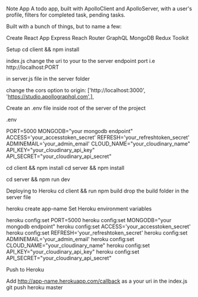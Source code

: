 Note App 
A todo app, built with ApolloClient and ApolloServer, with a user's profile, filters for completed task, pending tasks.


Built with a bunch of things, but to name a few:


Create React App
Express
Reach Router
GraphQL
MongoDB 
Redux Toolkit


Setup
cd client && npm install

index.js
change the uri to your to the server endpoint port
i.e http://localhost:PORT

in server.js file in the server folder

change the cors option to
origin: ['http://localhost:3000', 'https://studio.apollographql.com',],



Create an .env file inside root of the server of the project 

.env

PORT=5000
MONGODB="your mongodb endpoint"
ACCESS='your_accesstoken_secret'
REFRESH='your_refreshtoken_secret'
ADMINEMAIL='your_admin_email'
CLOUD_NAME="your_cloudinary_name"
API_KEY="your_cloudinary_api_key"
API_SECRET="your_cloudinary_api_secret"


cd client && npm install
cd server && npm install

cd server  && npm run dev

Deploying to Heroku
cd client && run npm build
drop the build folder in the server file

heroku create app-name
Set Heroku environment variables


heroku config:set PORT=5000
heroku config:set MONGODB="your mongodb endpoint"
heroku config:set ACCESS='your_accesstoken_secret'
heroku config:set REFRESH='your_refreshtoken_secret'
heroku config:set ADMINEMAIL='your_admin_email'
heroku config:set CLOUD_NAME="your_cloudinary_name"
heroku config:set API_KEY="your_cloudinary_api_key"
heroku config:set API_SECRET="your_cloudinary_api_secret"

Push to Heroku

Add http://app-name.herokuapp.com/callback as a your uri in the index.js
git push heroku master

